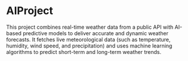 # AIProject
This project combines real-time weather data from a public API with AI-based predictive models to deliver accurate and dynamic weather forecasts. It fetches live meteorological data (such as temperature, humidity, wind speed, and precipitation) and uses machine learning algorithms to predict short-term and long-term weather trends.
